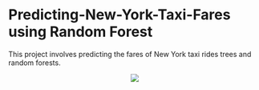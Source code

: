 # Predicting-New-York-Taxi-Fares using Random Forest 

This project involves predicting the fares of New York taxi rides trees and random forests.

<p align="center">
    <img src="[https://user-images.githubusercontent.com/48359677/231091776-73c4ca75-1cf1-4acc-837b-cdad2c414e09.PNG](https://user-images.githubusercontent.com/48359677/236162555-45e5a078-4d69-4357-8d43-4ecac94ee3e2.jpg)"/>
</p>
